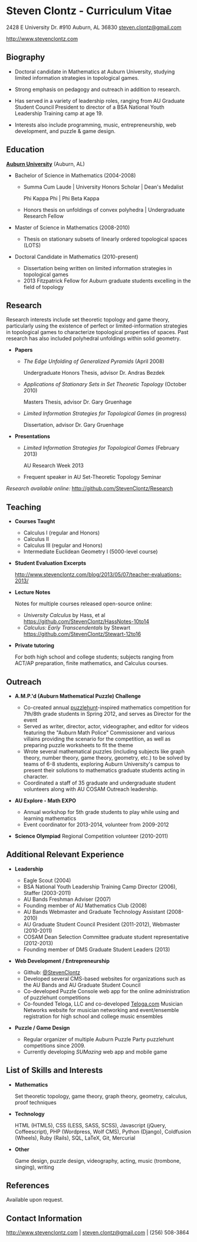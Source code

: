 Steven Clontz - Curriculum Vitae
================================

2428 E University Dr. #910
Auburn, AL 36830
<steven.clontz@gmail.com>


<http://www.stevenclontz.com>


Biography
---------

*   Doctoral candidate in Mathematics at Auburn University, studying limited information strategies in topological games.

*   Strong emphasis on pedagogy and outreach in addition to research.

*   Has served in a variety of leadership roles, ranging from AU Graduate Student Council President to director of a BSA National Youth Leadership Training camp at age 19.

*   Interests also include programming, music, entrepreneurship, web development, and puzzle & game design.


Education
---------

**[Auburn University](http://www.auburn.edu)** (Auburn, AL)

*   Bachelor of Science in Mathematics (2004-2008)

    *   Summa Cum Laude | University Honors Scholar | Dean's Medalist

        Phi Kappa Phi | Phi Beta Kappa 
    *   Honors thesis on unfoldings of convex polyhedra | Undergraduate Research Fellow

*   Master of Science in Mathematics (2008-2010)

    *   Thesis on stationary subsets of linearly ordered topological spaces (LOTS)

*   Doctoral Candidate in Mathematics (2010-present)
    
    *   Dissertation being written on limited information strategies in topological games
    *   2013 Fitzpatrick Fellow for Auburn graduate students excelling in the field of topology


Research
--------

Research interests include set theoretic topology and game theory, particularly using the existence of perfect or limited-information strategies in topological games to characterize topological properties of spaces. Past research has also included polyhedral unfoldings within solid geometry.

*   **Papers**

    *   *The Edge Unfolding of Generalized Pyramids* (April 2008)

        Undergraduate Honors Thesis, advisor Dr. Andras Bezdek

    *   *Applications of Stationary Sets in Set Theoretic Topology* (October 2010)

        Masters Thesis, advisor Dr. Gary Gruenhage

    *   *Limited Information Strategies for Topological Games* (in progress)

        Dissertation, advisor Dr. Gary Gruenhage

*   **Presentations**

    *   *Limited Information Strategies for Topological Games*  (February 2013)

        AU Research Week 2013

    *   Frequent speaker in AU Set-Theoretic Topology Seminar

*Research available online:* <http://github.com/StevenClontz/Research>


Teaching
--------

*   **Courses Taught**
    *   Calculus I (regular and Honors)
    *   Calculus II
    *   Calculus III (regular and Honors)
    *   Intermediate Euclidean Geometry I (5000-level course)
*   **Student Evaluation Excerpts**
    
    <http://www.stevenclontz.com/blog/2013/05/07/teacher-evaluations-2013/>

*   **Lecture Notes** 

    Notes for multiple courses released open-source online:

    * *University Calculus* by Hass, et al <https://github.com/StevenClontz/HassNotes-10to14>
    * *Calculus: Early Transcendentals* by Stewart <https://github.com/StevenClontz/Stewart-12to16>

*   **Private tutoring**

    For both high school and college students; subjects ranging from ACT/AP preparation, finite mathematics, and Calculus courses.


Outreach
--------

*   **A.M.P.'d (Auburn Mathematical Puzzle) Challenge**
    *   Co-created annual [puzzlehunt](http://en.wikipedia.org/wiki/Puzzlehunt)-inspired mathematics competition for 7th/8th grade students in Spring 2012, and serves as Director for the event
    *   Served as writer, director, actor, videographer, and editor for videos featuring the "Auburn Math Police" Commissioner and various villains providing the scenario for the competition, as well as preparing puzzle worksheets to fit the theme
    *   Wrote several mathematical puzzles (including subjects like graph theory, number theory, game theory, geometry, etc.) to be solved by teams of 6-8 students, exploring Auburn University's campus to present their solutions to mathematics graduate students acting in character.
    *   Coordinated a staff of 35 graduate and undergraduate student volunteers along with AU COSAM Outreach leadership.

*   **AU Explore - Math EXPO**
    *   Annual workshop for 5th grade students to play while using and learning mathematics
    *   Event coordinator for 2013-2014, volunteer from 2009-2012

*   **Science Olympiad** Regional Competition volunteer (2010-2011)


Additional Relevant Experience
------------------------------

*   **Leadership**
    *   Eagle Scout (2004)
    *   BSA National Youth Leadership Training Camp Director (2006), Staffer (2003-2011)
    *   AU Bands Freshman Adviser (2007)
    *   Founding member of AU Mathematics Club (2008)
    *   AU Bands Webmaster and Graduate Technology Assistant (2008-2010)
    *   AU Graduate Student Council President (2011-2012), Webmaster (2010-2011)
    *   COSAM Dean Selection Committee graduate student representative (2012-2013)
    *   Founding member of DMS Graduate Student Leaders (2013)

*   **Web Development / Entrepreneurship**
    *   Github: [@StevenClontz](http://github.com/StevenClontz)
    *   Developed several CMS-based websites for organizations such as the AU Bands and AU Graduate Student Council
    *   Co-developed Puzzle Console web app for the online administration of puzzlehunt competitions
    *   Co-founded Teloga, LLC and co-developed [Teloga.com](http://www.teloga.com) Musician Networks website for musician networking and event/ensemble registration for high school and college music ensembles

*   **Puzzle / Game Design**
    *   Regular organizer of multiple Auburn Puzzle Party puzzlehunt competitions since 2009.
    *   Currently developing *SUMazing* web app and mobile game

List of Skills and Interests
----------------------------

*   **Mathematics**

    Set theoretic topology, game theory, graph theory, geometry, calculus, proof techniques

*   **Technology**

    HTML (HTML5), CSS (LESS, SASS, SCSS), Javascript (jQuery, Coffeescript), PHP (Wordpress, Wolf CMS), Python (Django), Coldfusion (Wheels), Ruby (Rails), SQL, LaTeX, Git, Mercurial

*   **Other**

    Game design, puzzle design, videography, acting, music (trombone, singing), writing


References
----------

Available upon request.


Contact Information
-------------------

<http://www.stevenclontz.com> | <steven.clontz@gmail.com> | (256) 508-3864


